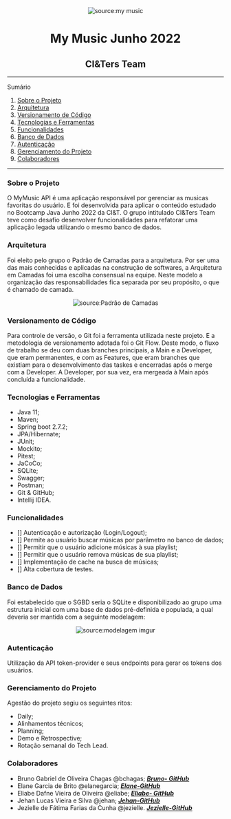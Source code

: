 

<div align="center"><img src="https://glamrap.pl/wp-content/uploads/2019/04/mymusic_logo.jpg" title="source:my music" /></div>

<div align="center"><h1>My Music Junho 2022</h1>  </div>
<div align="center"><h2> CI&Ters Team </h2>   </div>

*******
Sumário
1. [Sobre o Projeto](#sobreOProgeto)
2. [Arquitetura](#arquitetura)
3. [Versionamento de Código](#versionamentoDeCodigo)
4. [Tecnologias e Ferramentas](#tecnologiasEFerramentas)
5. [Funcionalidades](#funcionalidades)
6. [Banco de Dados](#BancoDeDados)
7. [Autenticação](#autenticacao)
8. [Gerenciamento do Projeto](#gerenciamentoDoProjeto)
9. [Colaboradores](#colaboradores)

*******

<div id='sobreOProgeto'/> 
<h3> Sobre o Projeto </h3>

O MyMusic API é uma aplicação responsável por gerenciar as musicas favoritas do usuário. 
E foi desenvolvida para aplicar o conteúdo estudado no Bootcamp Java Junho 2022 da CI&T. 
O grupo intitulado CI&Ters Team teve como desafio desenvolver funcionalidades para refatorar uma aplicação legada utilizando o mesmo banco de dados.

<div id='arquitetura'/> 
<h3> Arquitetura </h3>

Foi eleito pelo grupo o Padrão de Camadas para a arquitetura. Por ser uma das mais conhecidas e aplicadas na construção de softwares, a Arquitetura em Camadas foi uma escolha consensual na equipe.
Neste modelo a organização das responsabilidades fica separada por seu propósito, o que é chamado de camada.

<div align="center"><img src="https://1.bp.blogspot.com/-rETQcIDxSk8/XYRNiAc886I/AAAAAAAAA-I/EQv8YL_7BmAlHe29teIvZKsjO7PdAzGowCLcBGAsYHQ/s1600/layers.png" title="source:Padrão de Camadas" /></div>

<div id='versionamentoDeCodigo'/> 
<h3> Versionamento de Código </h3>

Para controle de versão, o Git foi a ferramenta utilizada neste projeto. E a metodologia de versionamento adotada foi o Git Flow. Deste modo, o fluxo de trabalho se deu com duas branches principais, a Main e a Developer, que eram permanentes, e com as Features, que eram branches que existiam para o desenvolvimento das taskes e encerradas após o merge com a Developer. A Developer, por sua vez, era mergeada à Main após concluída a funcionalidade.

<div id='tecnologiasEFerramentas'/> 
<h3> Tecnologias e Ferramentas </h3>

* Java 11;
* Maven;
* Spring boot 2.7.2;
* JPA/Hibernate;
* JUnit;
* Mockito;
* Pitest;
* JaCoCo;
* SQLite;
* Swagger;
* Postman;
* Git & GitHub;
* Intellij IDEA.

<div id='funcionalidades'/> 
<h3> Funcionalidades </h3>

- [] Autenticação e autorização (Login/Logout);
- [] Permite ao usuário buscar músicas por parâmetro no banco de dados;
- [] Permitir que o usuário adicione músicas à sua playlist;
- [] Permitir que o usuário remova músicas de sua playlist;
- [] Implementação de cache na busca de músicas;
- [] Alta cobertura de testes.

<div id='BancoDeDados'/> 
<h3> Banco de Dados </h3>

Foi estabelecido que o SGBD seria o SQLite e disponibilizado ao grupo uma estrutura inicial com uma base de dados pré-definida e populada, a qual deveria ser mantida com a seguinte modelagem:
<div align="center"><img src="https://i.imgur.com/yfMGrur.png" title="source:modelagem imgur" /></div>

<div id='autenticacao'/> 
<h3> Autenticação </h3>

Utilização da API token-provider e seus endpoints para gerar os tokens dos usuários.

<div id='gerenciamentoDoProjeto'/> 
<h3> Gerenciamento do Projeto </h3>

Agestão do projeto segiu os seguintes ritos:

* Daily;
* Alinhamentos técnicos;
* Planning;
* Demo e Retrospective;
* Rotação semanal do Tech Lead.

<div id='colaboradores'/> 
<h3> Colaboradores </h3>

* Bruno Gabriel de Oliveira Chagas @bchagas;  **[*Bruno- GitHub*](https://github.com/bchagas99)**
* Elane Garcia de Brito @elanegarcia; **[*Elane-GitHub*](https://github.com/bchagas99)**
* Eliabe Dafne Vieira de Oliveira @eliabe; **[*Eliabe- GitHub*](https://github.com/garciaelane)**
* Jehan Lucas Vieira e Silva @jehan; **[*Jehan-GitHub*](https://github.com/Jehanlucas)**
* Jezielle de Fátima Farias da Cunha @jezielle. **[*Jezielle-GitHub*](https://github.com/jezielleciandt)**
